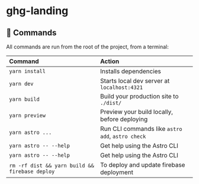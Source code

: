 # ghg-landing

## 🧞 Commands

All commands are run from the root of the project, from a terminal:

| Command                                         | Action                                           |
| :---------------------------------------------- | :----------------------------------------------- |
| `yarn install`                                  | Installs dependencies                            |
| `yarn dev`                                      | Starts local dev server at `localhost:4321`      |
| `yarn build`                                    | Build your production site to `./dist/`          |
| `yarn preview`                                  | Preview your build locally, before deploying     |
| `yarn astro ...`                                | Run CLI commands like `astro add`, `astro check` |
| `yarn astro -- --help`                          | Get help using the Astro CLI                     |
| `yarn astro -- --help`                          | Get help using the Astro CLI                     |
| `rm -rf dist && yarn build && firebase deploy`  | To deploy and update firebase deployment         |

